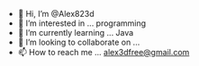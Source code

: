 - 👋 Hi, I’m @Alex823d
- 👀 I’m interested in ... programming
- 🌱 I’m currently learning ... Java
- 💞️ I’m looking to collaborate on ...
- 📫 How to reach me ... alex3dfree@gmail.com

<!---
Alex823d/Alex823d is a ✨ special ✨ repository because its `README.md` (this file) appears on your GitHub profile.
You can click the Preview link to take a look at your changes.
--->
